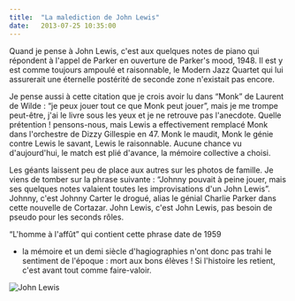 ```yaml
---
title:  "La malediction de John Lewis"
date:   2013-07-25 10:35:00
---
```


Quand je pense à John Lewis, c'est aux quelques notes de piano qui
répondent à l'appel de Parker en ouverture de Parker's mood,
1948. Il est y est comme toujours ampoulé et raisonnable, le Modern
Jazz Quartet qui lui assurerait une éternelle postérité de seconde
zone n'existait pas encore.


Je pense aussi à cette citation que je crois avoir lu dans
&ldquo;Monk&rdquo; de Laurent de Wilde : &ldquo;je peux jouer tout ce
que Monk peut jouer&rdquo;, mais je me trompe peut-être, j'ai le livre
sous les yeux et je ne retrouve pas l'anecdote. Quelle prétention !
pensons-nous, mais Lewis a effectivement remplacé Monk dans
l'orchestre de Dizzy Gillespie en 47. Monk le maudit, Monk le génie
contre Lewis le savant, Lewis le raisonnable. Aucune chance vu
d'aujourd'hui, le match est plié d'avance, la mémoire collective a
choisi.


Les géants laissent peu de place aux autres sur les photos de
famille. Je viens de tomber sur la phrase suivante : &ldquo;Johnny
pouvait à peine jouer, mais ses quelques notes valaient toutes les
improvisations d'un John Lewis&rdquo;. Johnny, c'est Johnny Carter le
drogué, alias le génial Charlie Parker dans cette nouvelle de
Cortazar. John Lewis, c'est John Lewis, pas besoin de pseudo pour les
seconds rôles.


&ldquo;L'homme à l'affût&rdquo; qui contient cette phrase date de 1959
- la mémoire et un demi siècle d'hagiographies n'ont donc pas trahi le
sentiment de l'époque : mort aux bons élèves ! Si l'histoire les
retient, c'est avant tout comme faire-valoir.


![John Lewis](/collateral/images/2013-07-25-la-malediction-de-john-lewis.jpg)
